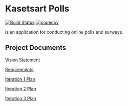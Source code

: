 # Kasetsart Polls
[![Build Status](https://travis-ci.com/BellBoyZz/ku-polls.svg?branch=master)](https://travis-ci.com/BellBoyZz/ku-polls)
[![codecov](https://codecov.io/gh/BellBoyZz/ku-polls/branch/master/graph/badge.svg)](https://codecov.io/gh/BellBoyZz/ku-polls)

is an application for conducting online polls and surways.

## Project Documents

[Vision Statement](https://github.com/BellBoyZz/ku-polls/wiki/Vision-Statement)

[Requirements](https://github.com/BellBoyZz/ku-polls/wiki/Requirements)

[Iteration 1 Plan](https://github.com/BellBoyZz/ku-polls/wiki/Iteration-1-Plan)

[Iteration 2 Plan](https://github.com/BellBoyZz/ku-polls/wiki/Iteration-2-Plan)

[Iteration 3 Plan](https://github.com/BellBoyZz/ku-polls/wiki/Iteration-3-Plan)
